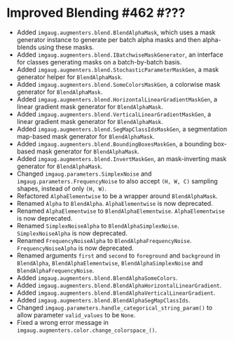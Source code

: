 # Improved Blending #462 #???

* Added `imgaug.augmenters.blend.BlendAlphaMask`, which uses a mask generator
  instance to generate per batch alpha masks and then alpha-blends using
  these masks.
* Added `imgaug.augmenters.blend.IBatchwiseMaskGenerator`, an interface for
  classes generating masks on a batch-by-batch basis.
* Added `imgaug.augmenters.blend.StochasticParameterMaskGen`, a mask generator
  helper for `BlendAlphaMask`.
* Added `imgaug.augmenters.blend.SomeColorsMaskGen`, a colorwise
  mask generator for `BlendAlphaMask`.
* Added `imgaug.augmenters.blend.HorizontalLinearGradientMaskGen`, a linear
  gradient mask generator for `BlendAlphaMask`.
* Added `imgaug.augmenters.blend.VerticalLinearGradientMaskGen`, a linear
  gradient mask generator for `BlendAlphaMask`.
* Added `imgaug.augmenters.blend.SegMapClassIdsMaskGen`, a segmentation
  map-based mask generator for `BlendAlphaMask`.
* Added `imgaug.augmenters.blend.BoundingBoxesMaskGen`, a bounding box-based
  mask generator for `BlendAlphaMask`.
* Added `imgaug.augmenters.blend.InvertMaskGen`, an mask-inverting mask
  generator for `BlendAlphaMask`.
* Changed `imgaug.parameters.SimplexNoise` and
  `imgaug.parameters.FrequencyNoise` to also accept `(H, W, C)` sampling
  shapes, instead of only `(H, W)`.
* Refactored `AlphaElementwise` to be a wrapper around `BlendAlphaMask`.
* Renamed `Alpha` to `BlendAlpha`.
  `AlphaElementwise` is now deprecated.
* Renamed `AlphaElementwise` to `BlendAlphaElementwise`.
  `AlphaElementwise` is now deprecated.
* Renamed `SimplexNoiseAlpha` to `BlendAlphaSimplexNoise`.
  `SimplexNoiseAlpha` is now deprecated.
* Renamed `FrequencyNoiseAlpha` to `BlendAlphaFrequencyNoise`.
  `FrequencyNoiseAlpha` is now deprecated.
* Renamed arguments `first` and `second` to `foreground` and `background`
  in `BlendAlpha`, `BlendAlphaElementwise`, `BlendAlphaSimplexNoise` and
  `BlendAlphaFrequencyNoise`.
* Added `imgaug.augmenters.blend.BlendAlphaSomeColors`.
* Added `imgaug.augmenters.blend.BlendAlphaHorizontalLinearGradient`.
* Added `imgaug.augmenters.blend.BlendAlphaVerticalLinearGradient`.
* Added `imgaug.augmenters.blend.BlendAlphaSegMapClassIds`.
* Changed `imgaug.parameters.handle_categorical_string_param()` to allow
  parameter `valid_values` to be `None`.
* Fixed a wrong error message in
  `imgaug.augmenters.color.change_colorspace_()`.
